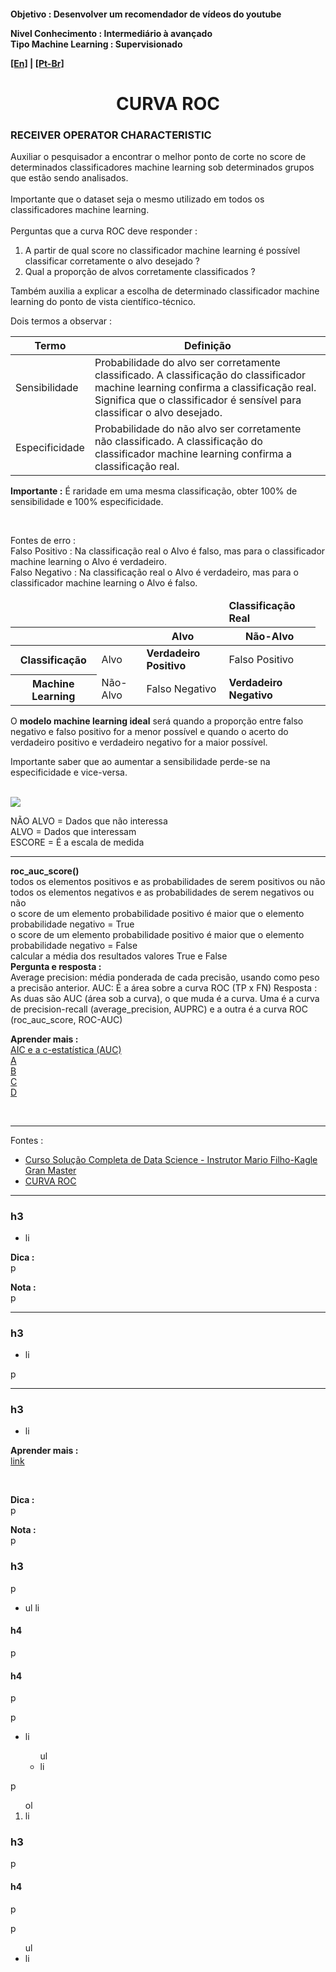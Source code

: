 <h4>Objetivo : Desenvolver um recomendador de vídeos do youtube
    <p>Nivel Conhecimento : Intermediário à avançado<br>
    Tipo Machine Learning : Supervisionado</p>
    <p><a href="blank_">[En]</a> | <a href="blank_">[Pt-Br]</a></p>
</h4>
<h1 align='center'>CURVA ROC</h1>
<h3>RECEIVER OPERATOR CHARACTERISTIC</h3>
<p>Auxiliar o pesquisador a encontrar o melhor ponto de corte no score de determinados classificadores machine learning sob determinados grupos que estão sendo analisados.<br><br>
Importante que o dataset seja o mesmo utilizado em todos os classificadores machine learning.<br><br>
Perguntas que a curva ROC deve responder :<br>
<ol>
    <li>A partir de qual score no classificador machine learning é possível classificar corretamente o alvo desejado ?</li>
    <li>Qual a proporção de alvos corretamente classificados ?</li>
</ol>
<p>
Também auxilia a explicar a escolha de determinado classificador machine learning do ponto de vista científico-técnico.</p>
Dois termos a observar :<br>
<table>
    <thead>
    <tr>
        <th>Termo</th>
        <th scope="col">Definição</th>
    </tr>
    </thead>
    <tbody>
    <tr>
        <td scope="row">Sensibilidade</td>
        <td>Probabilidade do alvo ser corretamente classificado. A classificação do classificador machine learning confirma a classificação real. Significa que o classificador é sensível para classificar o alvo desejado.</td>
    </tr>
    <tr>
        <td scope="row">Especificidade</td>
        <td>Probabilidade do não alvo ser corretamente não classificado. A classificação do classificador machine learning confirma a classificação real.</td>
    </tr>
    </tbody>
</table>
<p><strong>Importante :</strong> É raridade em uma mesma classificação, obter 100% de sensibilidade e 100% especificidade.
</p><br>
<p>Fontes de erro :<br>
Falso Positivo : Na classificação real o Alvo é falso, mas para o classificador machine learning o Alvo é verdadeiro.<br>
Falso Negativo : Na classificação real o Alvo é verdadeiro, mas para o classificador machine learning o Alvo é falso.
    <table>
        <thead>
        <tr>
            <td colspan="2"><td>
            <td colspan="2"><strong>Classificação Real</strong></td>
            <td></td>
        </tr>
        <tr>
            <th></th>
            <th></th>
            <th scope="col">Alvo</th>
            <th scope="col">Não-Alvo</th>
        </tr>
        </thead>
        <tbody>
        <tr>
            <th>Classificação</th>
            <td scope="row">Alvo</td>
            <td><strong>Verdadeiro Positivo</strong></td>
            <td>Falso Positivo</td>
        </tr>
        <tr>
            <th>Machine Learning</th>
            <td scope="row">Não-Alvo</td>
            <td>Falso Negativo</td>
            <td><strong>Verdadeiro Negativo</strong></td>
        </tr>
        </tbody>
    </table>
</p>
<p>O <strong>modelo machine learning ideal</strong> será quando a proporção entre falso negativo e falso positivo for a menor possível e quando o acerto do verdadeiro positivo e verdadeiro negativo for a maior possível.</p>
<p>Importante saber que ao aumentar a sensibilidade perde-se na especificidade e vice-versa.</p>
<br>
<img src=".\notebook\dados_brutos\grafico_roc.png">
<br>
<p>
NÃO ALVO = Dados que não interessa<br>
ALVO = Dados que interessam<br>
ESCORE = É a escala de medida<br>

</p>
<hr>
<p><strong>roc_auc_score()</strong><br>
    todos os elementos positivos e as probabilidades de serem  positivos ou não<br>
    todos os elementos negativos e as probabilidades de serem negativos ou não<br>
    o score de um elemento probabilidade positivo é maior
    que o elemento probabilidade negativo = True<br>
    o score de um elemento probabilidade positivo é maior
    que o elemento probabilidade negativo = False<br>
    calcular a média dos resultados valores True e False<br>
<strong>Pergunta e resposta :</strong><br>
    Average precision:  média ponderada de cada precisão, usando como peso a precisão anterior.
    AUC: É a área sobre a curva ROC (TP x FN)
    Resposta : As duas são AUC (área sob a curva), o que muda é a curva. Uma é a curva de precision-recall (average_precision, AUPRC) e a outra é a curva ROC (roc_auc_score, ROC-AUC)
</p>

<p><strong>Aprender mais :</strong><br>
<a href="https://qastack.com.br/stats/51275/what-is-the-difference-in-what-aic-and-c-statistic-auc-actually-measure-for-mo">AIC e a c-estatística (AUC)</a><br>
<a href=""> A</a><br>
<a href=""> B</a><br> 
<a href=""> C</a><br>
<a href=""> D</a><br>
</p>
<br>
<hr>
<p>Fontes :
    <ul>
        <li><a href="https://curso.mariofilho.com/">   
        Curso Solução Completa de Data Science - Instrutor Mario Filho-Kagle Gran Master</a></li>
        <li><a href="https://www.youtube.com/watch?v=NbnVfpRJNp0">CURVA ROC</a></li>
    </ul>
</p>

<hr>
<h3> h3 </h3>
    <ul>
        <li> li </li>
    </ul>


<p><strong>Dica :</strong><br>
p
</p>

<p><strong>Nota :</strong><br>
p
</p>

<hr>
<h3> h3 </h3>
    <ul>
        <li> li </li>
    </ul>
<p> p 
</p>

<hr>
<h3> h3 </h3>
    <ul>
        <li> li </li>
    </ul>

<p><strong>Aprender mais :</strong><br>
<a href="​https://"> link</a><br>
</p>

<br>
<p><strong>Dica :</strong><br>
p
</p>

<p><strong>Nota :</strong><br>
p
</p>

<h3> h3 </h3>
<p> p 
    <ul>
        <li> ul li</li>
    </ul>
</p>
<h4> h4 </h4>
<p> p </p>

<h4> h4 </h4>
<p> p </p>
<p> p
    <ul>
        <li> li </li>
        <ul> ul
            <li> li </li>
        </ul>
    </ul>
</p>

<p> p 
    <ol> ol
        <li> li </li>
    </ol>
</p>

<h3> h3 </h3>
<p> p </p>

<h4> h4 </h4>
<p> p </p>
<p> p
    <ul> ul
        <li> li </li>
    </ul>
</p>

<!--
<p>labelling</p>
<p>Active learning</p>
feather-format 0.4.1
pip install feather-format
https://pypi.org/project/feather-format/
<p> - = - + + : > < { [ * & % $ # @ ! } ]</p>
<p> - = - + + : > < { [ * & % $ # @ ! } ]</p>
<p> - = - + + : > < { [ * & % $ # @ ! } ]</p>
<p> - = - + + : > < { [ * & % $ # @ ! } ]</p>
<p> - = - + + : > < { [ * & % $ # @ ! } ]</p>
<p> - = - + + : > < { [ * & % $ # @ ! } ]</p>
<p> - = - + + : > < { [ * & % $ # @ ! } ]</p>
<p> - = - + + : > < { [ * & % $ # @ ! } ]</p>
<p> - = - + + : > < { [ * & % $ # @ ! } ]</p>
<p> - = - + + : > < { [ * & % $ # @ ! } ]</p>
<p> - = - + + : > < { [ * & % $ # @ ! } ]</p>
<p> - = - + + : > < { [ * & % $ # @ ! } ]</p>
<p> - = - + + : > < { [ * & % $ # @ ! } ]</p>
<p> - = - + + : > < { [ * & % $ # @ ! } ]</p>
<p> - = - + + : > < { [ * & % $ # @ ! } ]</p>
<p> - = - + + : > < { [ * & % $ # @ ! } ]</p>
<p> - = - + + : > < { [ * & % $ # @ ! } ]</p>-->
